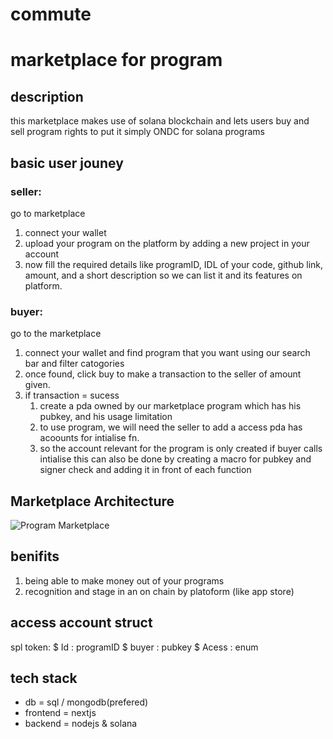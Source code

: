 # commute
# marketplace for program

## description
this marketplace makes use of solana blockchain and lets users buy and sell program rights
to put it simply ONDC for solana programs

## basic user jouney
### seller:
go to marketplace 
1. connect your wallet
2. upload your program on the platform by adding a new project in your account
3. now fill the required details like programID, IDL of your code, github link, amount, and a short description so we can list it and its features on platform.
### buyer:
go to the marketplace 
1. connect your wallet and find program that you want using our search bar and filter catogories 
2. once found, click buy to make a transaction to the seller of amount given.
3. if transaction = sucess
    1) create a pda owned by our marketplace program which has his pubkey, and his usage limitation
    2) to use program, we will need the seller to add a access pda has acoounts for intialise fn.
    3) so the account relevant for the program is only created if buyer calls intialise
this can also be done by creating a macro for pubkey and signer check
and adding it in front of each function

## Marketplace Architecture
![Program Marketplace](https://github.com/ShrinathNR/wba_capstone_notes/assets/116967403/911826ac-d0c5-4438-8d9f-bab5bd16c54b)


## benifits
1. being able to make money out of your programs
2. recognition and stage in an on chain by platoform (like app store)

## access account struct
spl token:
$ Id : programID
$ buyer : pubkey
$ Acess : enum

## tech stack
- db = sql / mongodb(prefered)
- frontend = nextjs
- backend = nodejs & solana
